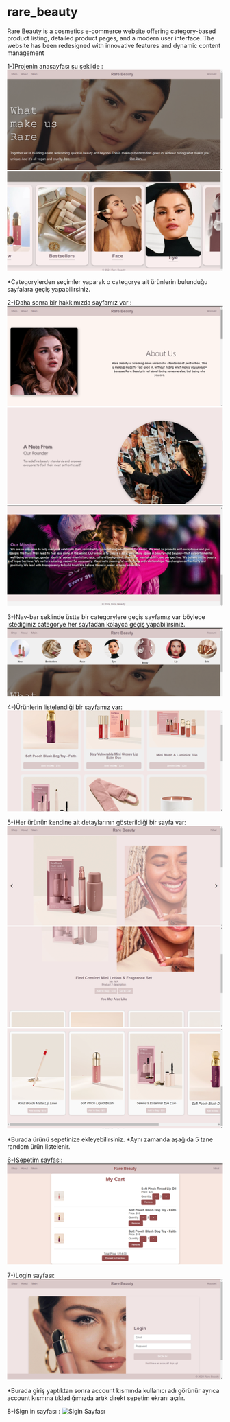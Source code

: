 # rare_beauty
Rare Beauty is a cosmetics e-commerce website offering category-based product listing, detailed product pages, and a modern user interface. The website has been redesigned with innovative features and dynamic content management

1-)Projenin anasayfası şu şekilde :
![Ana Sayfa](Selena\Anasayfa1.png)
![Ana Sayfa](Selena/Anasayfa2.png)

*Categorylerden seçimler yaparak o categorye ait ürünlerin bulunduğu sayfalara geçiş yapabilirsiniz.

2-)Daha sonra bir hakkımızda sayfamız var :
![Hakkimizda](Selena/About1.png)
![Hakkimizda](Selena/About2.png)
![Hakkimizda](Selena/About3.png)

3-)Nav-bar şeklinde üstte bir categorylere geçiş sayfamız var böylece istediğiniz categorye her sayfadan kolayca geçiş yapabilirsiniz.
![Navbar](Selena/Nav-bar.png)

4-)Ürünlerin listelendiği bir sayfamız var:
![Listeleme](Selena/Listeleme.png)

5-)Her ürünün kendine ait detaylarının gösterildiği bir sayfa var:
![Detay](Selena/Detay1.png)
![Detay](Selena/Detay2.png)
![Detay](Selena/Detay3.png)

*Burada ürünü sepetinize ekleyebilirsiniz.
*Aynı zamanda aşağıda 5 tane random ürün listelenir.

6-)Sepetim sayfası:
![Sepetim](Selena/Sepetim.png)

7-)Login sayfası: 
![Login Sayfası](Selena/Login.png)

*Burada giriş yaptıktan sonra account kısmında kullanıcı adı görünür ayrıca account kısmına tıkladığımızda artık direkt sepetim ekranı açılır.


8-)Sign in sayfası :
![Sigin Sayfası](Selena/Sigin.png)
